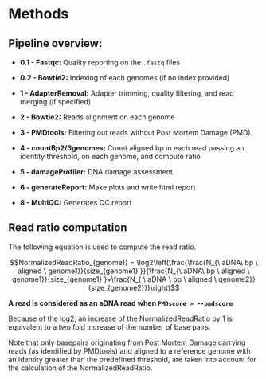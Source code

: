 Methods
=======

## Pipeline overview:
 - **0.1 - Fastqc:** Quality reporting on the `.fastq` files

 - **0.2 - Bowtie2:** Indexing of each genomes (if no index provided)

 - **1 - AdapterRemoval:** Adapter trimming, quality filtering, and read merging (if specified)

 - **2 - Bowtie2:** Reads alignment on each genome

 - **3 - PMDtools:** Filtering out reads without Post Mortem Damage (PMD).

 - **4 - countBp2/3genomes:** Count aligned bp in each read passing an identity threshold, on each genome, and compute ratio

 - **5 - damageProfiler:** DNA damage assessment

 - **6 - generateReport:** Make plots and write html report

 - **8 - MultiQC:** Generates QC report

## Read ratio computation

The following equation is used to compute the read ratio.

$$NormalizedReadRatio_{genome1} = \log2\left(\frac{\frac{N_{\ aDNA\ bp \ aligned \ genome1}}{size_{genome1} }}{\frac{N_{\ aDNA\ bp \ aligned \ genome1}}{size_{genome1} }+\frac{N_{ \ aDNA \ bp \ aligned \ genome2}}{size_{genome2}}}\right)$$


**A read is considered as an aDNA read when `PMDscore > --pmdscore`**


Because of the log2, an increase of the NormalizedReadRatio by 1 is equivalent to a two fold increase of the number of base pairs.

Note that only basepairs originating from Post Mortem Damage carrying reads (as identified by PMDtools) and aligned to a reference genome with an identity greater than the predefined threshold, are taken into account for the calculation of the NormalizedReadRatio.
